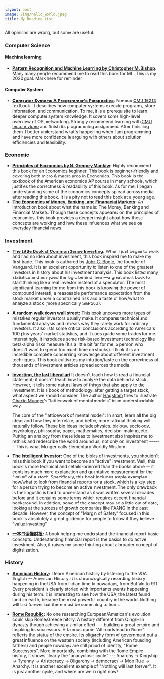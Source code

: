 ```yaml
---
layout: post
image: /img/hello_world.jpeg
title: My Reading List
---
```


All opinions are wrong, but some are useful. 

### Computer Science
#### Machine learning
* **[Pattern Recognition and Machine Learning by Christopher M. Bishop](https://www.amazon.com/Pattern-Recognition-Learning-Information-Statistics/dp/0387310738)**. Many many people recommend me to read this book for ML. This is my 2020 goal. Mark here for reminder

#### Computer System
* **[Computer Systems A Programmer's Perspective](https://www.amazon.com/Computer-Systems-Programmers-Perspective-Engineering/dp/0134123832/ref=sr_1_2?dchild=1&keywords=Computer-Systems-Programmers-Perspective&qid=1609033818&sr=8-2)**. Famous [CMU 15213](https://www.cs.cmu.edu/~213/) textbook. It describes how computer systems execute programs, store information, and communication. To me, it is a prerequisite to learn deeper computer system knowledge. It covers some high-level overview of OS, networking. Strongly recommend learning with [CMU lecture video](https://scs.hosted.panopto.com/Panopto/Pages/Sessions/List.aspx#folderID=%22b96d90ae-9871-4fae-91e2-b1627b43e25e%22) and finish its programming assignment. After finishing them, I better understand what's happening when I am programming and have more confidence in arguing with others about solution efficiencies and feasibility. 

### Economic
* **[Principles of Economics by N. Gregory Mankiw](https://www.amazon.com/Principles-Economics-7th-Gregory-Mankiw/dp/128516587X/ref=sr_1_3?keywords=Principle+of+Economics&qid=1561610018&s=books&sr=1-3):** Highly recommend this book for an Economics beginner. This book is beginner-friendly and covering both micro & macro area in Economics. This book is the textbook of the American economics AP course in many schools, which justifies the correctness & readability of this book. As for me, I began understanding some of the economics concepts spread across media after reading this book. It is a pity not to read this book at a young age.
* **[The Economics of Money, Banking, and Finanacial Markets](https://www.amazon.com/Economics-Banking-Financial-Markets-MyEconLab-dp-1292094303/dp/1292094303/ref=mt_other?_encoding=UTF8&me=&qid=):** An introduction book about what the name is: The Money, Banking and Financial Markets. Though these concepts appeares on the principles of economics, this book provides a deeper insight about how these concepts are working and how these influences what we see on everyday financial news. 

### Investment
* **[The Little Book of Common Sense Investing](https://www.amazon.com/Little-Book-Common-Sense-Investing-ebook/dp/B075Z6HSCJ):** When I just began to work and had no idea about investment, this book inspired me to make my first trade. This book is authored by [John C. Bogle](https://en.wikipedia.org/wiki/John_C._Bogle), the founder of Vanguard. It is an excellent opportunity to listen to one of the greatest investors in history about his investment analysis. This book listed many statistics and analyzed the logic behind them—a great short book to start thinking like a real investor instead of a speculator. The most significant learning for me from this book is knowing the power of compound interestl, a reasonable performance expectation from the stock market under a constrained risk and a taste of how/what to analyze a stock (more specifically S&P500). 

* **[A random walk down wall street](https://www.amazon.com/Random-Walk-Down-Wall-Street/dp/0393358380/ref=sr_1_1?dchild=1&keywords=Random-Walk-Down-Wall-Street&qid=1609544058&sr=8-1):** This book uncovers more types of mistakes regular investors usually make. It compares technical and fundamental analysis and reveals why they rarely work for ordinary investors. It also lists some critical conclusions according to America's 100 plus years' market statistics, and it does guide some trades for me. Interestingly, it introduces some risk-based investment technology like beta-alpha risks measure (It's a little bit far for me, a person who doesn't want to spend too much time on stocks). I think it is an incredible complete concerning knowledge about different investment techniques. This book cultivates my intuition/taste on the correctness of thousands of investment articles spread across the media. 

* **[Investing, the last liberal art](https://www.amazon.com/Investing-Liberal-Columbia-Business-Publishing/dp/0231160100/ref=sr_1_1?dchild=1&keywords=Investing%2C+the+last+liberal+art&qid=1609034355&sr=8-1)** It doesn't teach how to read a financial statement; it doesn't teach how to analyze the data behind a stock. However, it tells some natural laws of things that also apply to the investment. It is a book of methodology: after getting a target stock, what aspect we should consider. The author [Hagstrom](https://blogs.cfainstitute.org/investor/author/roberthagstrom/) tries to illustrate [Charlie Munger](https://en.wikipedia.org/wiki/Charlie_Munger)'s  "latticework of mental models" in an understandable way. 

  The core of the "latticework of mental model": In short, learn all the big ideas and how they interrelate, and better, more rational thinking will naturally  follow. These big ideas include physics, biology, sociology, psychology, philosophy, paper, mathematics, decision-making, etc. Putting an analogy from these ideas to investment also inspires me to rethink and redescribe the world around us, not only on investment ------ This is what Munger calls Elementary Worldly Wisdom. 

* **[The Intelligent Investor](https://www.amazon.com/Intelligent-Investor-Collins-Business-Essentials-ebook/dp/B000FC12C8/ref=sr_1_3?dchild=1&keywords=Intelligent+investor&qid=1587324032&s=digital-text&sr=1-3):** One of the bibles of investments, you shouldn't miss this book if you want to become an "active" investment. Well, this book is more technical and details-oriented than the books above -- it contains much more explanation and quantative measurement for the "value" of a stock. Specifically, this book includes ample examples how/what to look from financial reports for a stock, which is a key step for a person trying to become an active investment. The only drawback is the lingustic is hard to understand as it was written several decades before and it contains some terms which requires decent financial background. In addition, some of the concept may be a little out of date, looking at the success of growth companies like FAANG in the past decade. However, the concept of "Margin of Safety" focused in this book is absolutely a great guidence for people to follow if they believe "value investing". 

* **[一本书读懂财报](https://item.jd.com/10028297353033.html):** A book helping me understand the financial report basic concepts. Understanding financial report is the basics to do active investment. Also, it raises me some thinking about a broader concept of digitalization. 

### History
* **[American History](https://learningenglish.voanews.com/p/6353.html):** I learn American history by listening to the VOA English -- American History. It is chronologically recording history happening in the USA from Indian time to nowadays, from Buffalo to 911. Every president is clearly storied with importants events happening during his term. It is interesting to see how the USA, the latest found land on earth, became the most powerful country in the world. Nothing will last forever but there must be something to learn. 

* **[Rome Republic](https://www.amazon.com/gp/video/detail/B07FYW2P6Z/ref=atv_br_def_r_br_c_unkc_1_15):** No one researching European/American's evolution could skip Rome/Greece hitory. A history different from Qing/Han dynasty though achieving a similar effect --- building a great empire and inspiring its successors. A famous quote "All roads lead to Rome" reflects the status of the empire. Its oligarchy form of government put a great influence on the western society (including American founding fathers) and people nowdays are still proud of identity, "Rome Successors". More importantly, combining with the Rome Empire history, it shows clearly the "anacyclosis cycle" --- Anarchy -> Kingship -> Tyranny -> Aristocracy -> Oligarchy -> democracy -> Mob Rule -> Anarchy. It is another excellent example of "Nothing will last forever". It is just another cycle, and where are we in right now? 
